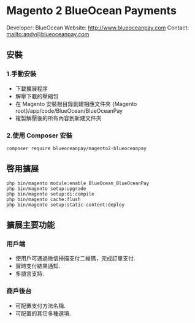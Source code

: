 # Magento 2 BlueOcean Payments

Developer: BlueOcean
Website: http://www.blueoceanpay.com
Contact: <mailto:andy@blueoceanpay.com>

## 安裝
### 1.手動安裝

 * 下載擴展程序
 * 解壓下載的壓縮包
 * 在 Magento 安裝根目錄創建相應文件夾 {Magento root}/app/code/BlueOcean/BlueOceanPay
 * 複製解壓後的所有內容到新建文件夾

### 2.使用 Composer 安裝

```
composer require blueoceanpay/magento2-blueoceanpay
```

## 啓用擴展

```
php bin/magento module:enable BlueOcean_BlueOceanPay
php bin/magento setup:upgrade
php bin/magento setup:di:compile
php bin/magento cache:flush
php bin/magento setup:static-content:deploy
```


## 擴展主要功能
### 用戶端

 - 使用戶可通過微信掃描支付二維碼，完成訂單支付.
 - 實時支付結果通知.
 - 多語言支持.

### 商戶後台

 - 可配置支付方法名稱.
 - 可配置的其它多種選項.



 
